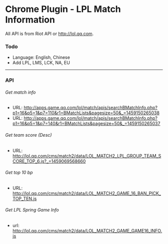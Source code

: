 # Chrome Plugin - LPL Match Information
All API is from Riot API or <http://lol.qq.com>.

### Todo
* Language: English, Chinese
* Add LPL, LMS, LCK, NA, EU

---

### API
###### Get match info
* URL: <http://apps.game.qq.com/lol/match/apis/searchBMatchInfo.php?p1=16&p5=1&p7=110&r1=BMatchLists&pagesize=50&_=1459150265038>
* URL: <http://apps.game.qq.com/lol/match/apis/searchBMatchInfo.php?p1=16&p5=1&p7=140&r1=BMatchLists&pagesize=50&_=1459150265037>

###### Get team score (Desc)
* URL: <http://lol.qq.com/cms/match2/data/LOL_MATCH2_LPL_GROUP_TEAM_SCORE_TOP_6.js?_=1459069568660>

###### Get top 10 bp
* URL: <http://lol.qq.com/cms/match2/data/LOL_MATCH2_GAME_16_BAN_PICK_TOP_TEN.js>

###### Get LPL Spring Game Info
* url: <http://lol.qq.com/cms/match2/data/LOL_MATCH2_GAME_GAME16_INFO.js>